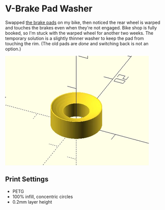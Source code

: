 # V-Brake Pad Washer
Swapped [the brake pads](https://www.amazon.de/dp/B004J30NSS) on my bike, then noticed the rear wheel is warped and touches the brakes even when they're not engaged. Bike shop is fully booked, so I'm stuck with the warped wheel for another two weeks.
The temporary solution is a slightly thinner washer to keep the pad from touching the rim. (The old pads are _done_ and switching back is not an option.)

![](docs/washer.webp)

## Print Settings
* PETG
* 100% infill, concentric circles
* 0.2mm layer height
